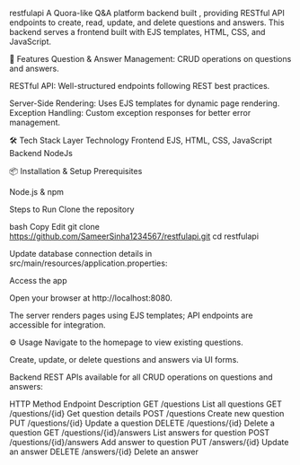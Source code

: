 restfulapi
A Quora-like Q&A platform backend built , providing RESTful API endpoints to create, read, update, and delete questions and answers. This backend serves a frontend built with EJS templates, HTML, CSS, and JavaScript.

🚀 Features
Question & Answer Management: CRUD operations on questions and answers.

RESTful API: Well-structured endpoints following REST best practices.

Server-Side Rendering: Uses EJS templates for dynamic page rendering.
Exception Handling: Custom exception responses for better error management.

🛠️ Tech Stack
Layer	Technology
Frontend	EJS, HTML, CSS, JavaScript
Backend	NodeJs

📦 Installation & Setup
Prerequisites

Node.js & npm 

Steps to Run
Clone the repository

bash
Copy
Edit
git clone https://github.com/SameerSinha1234567/restfulapi.git
cd restfulapi


Update database connection details in src/main/resources/application.properties:

Access the app

Open your browser at http://localhost:8080.

The server renders pages using EJS templates; API endpoints are accessible for integration.

⚙️ Usage
Navigate to the homepage to view existing questions.

Create, update, or delete questions and answers via UI forms.

Backend REST APIs available for all CRUD operations on questions and answers:

HTTP Method	Endpoint	Description
GET	/questions	List all questions
GET	/questions/{id}	Get question details
POST	/questions	Create new question
PUT	/questions/{id}	Update a question
DELETE	/questions/{id}	Delete a question
GET	/questions/{id}/answers	List answers for question
POST	/questions/{id}/answers	Add answer to question
PUT	/answers/{id}	Update an answer
DELETE	/answers/{id}	Delete an answer
